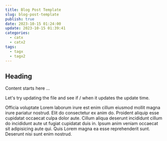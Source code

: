 ```yaml
---
title: Blog Post Template
slug: blog-post-template
publish: true
date: 2023-10-15 01:24:00
update: 2023-10-15 01:39:41
categories:
  - catx
  - catx2
tags:
  - tagx
  - tagx2
---
```


## Heading

Content starts here ...

Let's try updating the file and see if / when it updates the update time.

Officia voluptate Lorem laborum irure est enim cillum eiusmod mollit magna irure pariatur nostrud. Elit do consectetur ex anim do. Proident aliquip esse cupidatat occaecat culpa dolor aute. Cillum aliqua deserunt incididunt cillum do incididunt aute ut fugiat cupidatat duis in. Ipsum anim veniam occaecat sit adipisicing aute qui. Quis Lorem magna ea esse reprehenderit sunt. Deserunt nisi sunt enim nostrud.